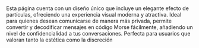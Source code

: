 ###

Esta página cuenta con un diseño único que incluye un elegante efecto de partículas, ofreciendo una experiencia visual moderna y atractiva. Ideal para quienes desean comunicarse de manera más privada, permite convertir y decodificar mensajes en código Morse fácilmente, añadiendo un nivel de confidencialidad a tus conversaciones. Perfecta para usuarios que valoran tanto la estética como la discreción

